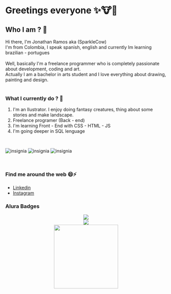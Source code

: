 # Greetings everyone ✨🐮👋

## Who I am ? 🤔

Hi there, I'm Jonathan Ramos aka (SparkleCow) <br/>
I'm from Colombia, I speak spanish, english and currently Im learning brazilian - portugues
<br/><br/>
Well, basically I'm a freelance programmer who is completely passionate about development, coding and art. <br/>
Actually I am a bachelor in arts student and I love everything about drawing, painting and design. <br/><br/>


### What I currently do ? 💬

1. I'm an Ilustrator. I enjoy doing fantasy creatures, thing about some stories and make landscape.
2. Freelance programer (Back - end)
3. I'm learning Front - End with CSS - HTML - JS
4. I'm going deeper in SQL lenguage
<br>

![insignia](https://img.shields.io/badge/Java-ED8B00?style=for-the-badge&logo=openjdk&logoColor=white)
![insignia](https://img.shields.io/badge/MySQL-00000F?style=for-the-badge&logo=mysql&logoColor=white)
![insignia](https://img.shields.io/badge/Spring-6DB33F?style=for-the-badge&logo=spring&logoColor=white)

<br>

### Find me around the web 😄⚡

- [Linkedin](https://www.linkedin.com/in/jonathan-david-ramos-gallego-208007251/)
- [Instagram](https://www.instagram.com/sparklecow/)

### Alura Badges

<div align = "center">
  <img src = "https://user-images.githubusercontent.com/55297516/236703525-82e438f5-154e-4bf6-867d-a2cee62889fc.png"/>
</div>
<div align = "center">
  <img src = "https://user-images.githubusercontent.com/55297516/236703526-2d558448-8672-45a4-9adb-d0f250cc585b.png"/>
</div>

<div align = "center">
  <img src = "https://gist.github.com/theAdityaNVS/f5b585d1082da2dffffea32434f37956/raw/7f9552d0a179b4f84059259fa878199e369b069c/GitHub-logo.gif" width = 200px />
<div/>





<!--
**SparkleCow/SparkleCow** is a ✨ _special_ ✨ repository because its `README.md` (this file) appears on your GitHub profile.

Here are some ideas to get you started:

- 🔭 I’m currently working on ...
- 🌱 I’m currently learning ...
- 👯 I’m looking to collaborate on ...
- 🤔 I’m looking for help with ...
- 💬 Ask me about ...
- 📫 How to reach me: ...
- 😄 Pronouns: ...
- ⚡ Fun fact: ...
-->
